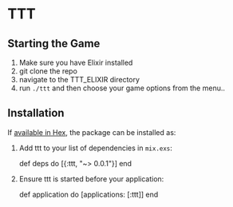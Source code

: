 # TTT

## Starting the Game 
  1. Make sure you have Elixir installed 
  2. git clone the repo
  2. navigate to the TTT_ELIXIR directory
  3. run ```./ttt``` and then choose your game options from the menu..

## Installation

If [available in Hex](https://hex.pm/docs/publish), the package can be installed as:

  1. Add ttt to your list of dependencies in `mix.exs`:

        def deps do
          [{:ttt, "~> 0.0.1"}]
        end

  2. Ensure ttt is started before your application:

        def application do
          [applications: [:ttt]]
        end

